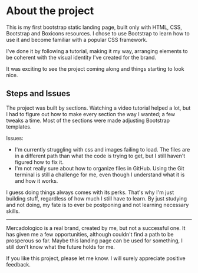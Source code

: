 <h1>About the project</h1>
This is my first bootstrap static landing page, built only with HTML, CSS, Bootstrap and Boxicons resources. I chose to use Bootstrap to learn how to use it and become familiar with a popular CSS framework.

I've done it by following a tutorial, making it my way, arranging elements to be coherent with the visual identity I've created for the brand.

It was exciting to see the project coming along and things starting to look nice.

<h2>Steps and Issues</h2>

The project was built by sections. Watching a video tutorial helped a lot, but I had to figure out how to make every section the way I wanted; a few tweaks a time.
Most of the sections were made adjusting Bootstrap templates.

Issues: 
  - I'm currently struggling with css and images failing to load. The files are in a different path than what the code is trying to get, but I still haven't figured how to fix it.
  - I'm not really sure about how to organize files in GitHub. Using the Git terminal is still a challenge for me, even though I understand what it is and how it works.

I guess doing things always comes with its perks. That's why I'm just building stuff, regardless of how much I still have to learn. By just studying and not doing, my fate is to ever be postponing and not learning necessary skills.

_______________________________________________________

Mercadologico is a real brand, created by me, but not a successful one. It has given me a few opportunities, although couldn't find a path to be prosperous so far. Maybe this landing page can be used for something, I still don't know what the future holds for me.

If you like this project, please let me know. I will surely appreciate positive feedback.
